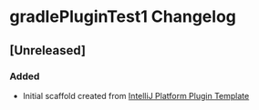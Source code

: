 <!-- Keep a Changelog guide -> https://keepachangelog.com -->

# gradlePluginTest1 Changelog

## [Unreleased]
### Added
- Initial scaffold created from [IntelliJ Platform Plugin Template](https://github.com/JetBrains/intellij-platform-plugin-template)

